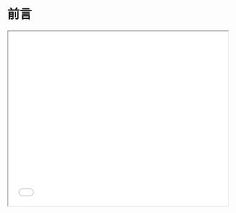 # 前言
<iframe src="{{microcityurl}}" width="100%" height="400">
  <p>您的浏览器不支持iframe标签。</p>
</iframe>
